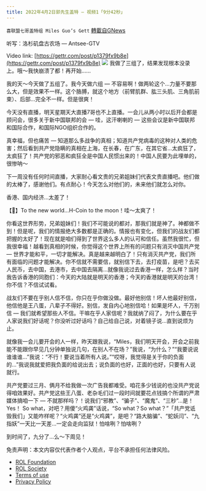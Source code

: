 ```yaml
---
title: 2022年4月2日郭先生盖特 — 视频1「9分42秒」
---
```

`喜联盟七哥盖特组 Miles Guo’s Gett` [轉載自GNews](https://gnews.org/zh-hans/2278048/)

听写：洛杉矶盘古农场 — Antsee-GTV

Video link: [https://gettr.com/post/p1379fx9b8e](https://gettr.com/post/p1379fx9b8e)
![](https://assets.gnews.org/wp-content/uploads/2022/04/FED36100-97AA-4B50-B10D-2F1B4309E094.jpeg)
我做了三组了，结果发现根本没录上。哦～我快崩溃了都！再开始……

我的天～今天做了五组了。我今天做六组 — 不容易啊！做两轮这个…力量不要那么大，但是效果不一样。这个胳膊，就这个地方（前臂肌群、肱三头肌、三角肌前束）、后部…完全不一样。但是很爽！

今天没有直播，明天星期天大直播7哥也不上直播。一会儿从两小时以后开会都是顾问会，很多关于新中国联邦的会 — 哇，这汗喇喇的 — 这些会议是新中国联邦和国际合作，和国际NGO组织合作的。

真幸福，但也痛苦 — 知道那么多战争的真相；知道共产党病毒的这种对人类的危害；然后看到共产党隐瞒的真相在上海，在长春，在广东，在其它省…太疯狂了，太疯狂了！共产党的邪恶和疯狂全是中国人民惯出来的！中国人民要为此埋单的，很惨呐～

下一周没有任何时间直播，大家耐心看文贵的兄弟姐妹们代表文贵直播吧。他们做的太棒了，感谢他们。有点耐心！今天怎么对他们的，未来他们就怎么对你。

香港、国内经济…太差了！

【🎵】To the new world…H-Coin to the moon！哇～太爽了！

你看这世界形势，兄弟姐妹们！我们不可能说的都对，那我们就是神了。神都做不到！但是呢，我们的情报绝大多数都是正确的。情报也有变化，但我们的战友们都把握的太好了！现在就是咱们得到了世界这么多人的认可和信任。虽然我很忙，但我很幸福！越看到真相的时候，你觉得这个世界上所有的问题只有消灭中国共产党 — 世界才能和平，一切才能解决。真是越来越明白了！只有消灭共产党，我们所有面临的问题才能解决。你不信就不需要信，就别信下去，去打疫苗，是吧？去买人民币，去中国，去港市，去中国去隔离…就像我说过去香港一样，怎么样？当时我告诉香港的同胞们：今天的大陆就是明天的香港；今天的香港就是明天的台湾！你不信？不信试试看。

战友们不要在乎别人信不信，你只在乎你做没做。最好他别信！坏人他最好别信，他信他是王八蛋，八辈子不得好。别信，发自内心地别信哈！如果是坏人，千万别信 — 我们就希望那些人不信。干嘛在乎人家信呢？我就纳了闷了，为什么要在乎人家说我们好话呢？你没听过好话吗？自己给自己说，对着镜子说…直到说烦为止。

就像我一会儿要开会的人一样，昨天跟我说，“Miles，我们明天开会，开会之前我能不能跟你早见几分钟单独说几句，在别人不在场？”我说，“为什么？”“我要说说谁谁谁…”我说：“不行！要说当着所有人说。”“哎呀，我觉得是关于你的负面的…”我说我就爱把我负面的给说出去；说负面的也好，正面的也好，只要有人说就行。

共产党要过三月、俩月不给我做一次广告我都难受。咱花多少钱说的也没共产党说得咱效果好。共产党这些王八蛋、老杂毛们过一段时间就要花点钱搞个所谓的严肃媒体搞咱一下 — 不就那样吗？！说我们“邪教”、“骗子”、“魔鬼”、“三秒”…是！Yes！ So what，对吧？用傻“火鸡龚”话说，“So what？So what？”「共产党诋毁我们」又能咋样呢？“火鸡龚”还是“火鸡龚”，是吧？“路大脑骗”、“蛇妖闫”、“九指妖”一天比一天差…一定会走向监狱！怕啥咧？怕啥咧？

到时间了，九分了…么～下周见！

 

免责声明：本文内容仅代表作者个人观点，平台不承担任何法律风险。

- [ROL Foundation](https://rolfoundation.org/)
- [ROL Society](https://rolsociety.org/)
- [Terms of use](https://gnews.org/terms-of-use-3/)
- [Privacy Policy](https://gnews.org/privacy-policy/)
